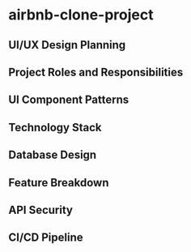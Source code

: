 # airbnb-clone-project
## UI/UX Design Planning
## Project Roles and Responsibilities
## UI Component Patterns
## Technology Stack
## Database Design
## Feature Breakdown
## API Security
## CI/CD Pipeline
